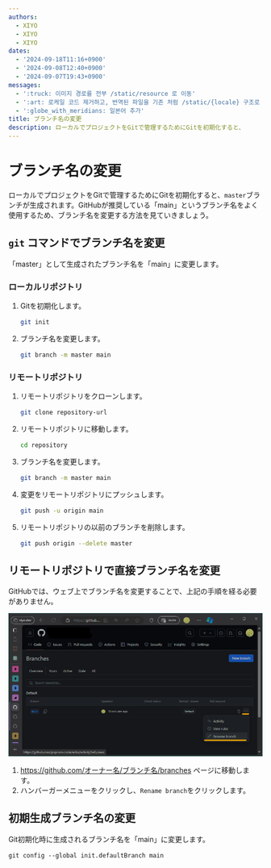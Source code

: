```yaml
---
authors:
  - XIYO
  - XIYO
  - XIYO
dates:
  - '2024-09-18T11:16+0900'
  - '2024-09-08T12:40+0900'
  - '2024-09-07T19:43+0900'
messages:
  - ':truck: 이미지 경로를 전부 /static/resource 로 이동'
  - ':art: 로케일 코드 제거하고, 번역된 파일을 기존 처럼 /static/{locale} 구조로 저장'
  - ':globe_with_meridians: 일본어 추가'
title: ブランチ名の変更
description: ローカルでプロジェクトをGitで管理するためにGitを初期化すると、
---
```

# ブランチ名の変更

ローカルでプロジェクトをGitで管理するためにGitを初期化すると、`master`ブランチが生成されます。GitHubが推奨している「main」というブランチ名をよく使用するため、ブランチ名を変更する方法を見ていきましょう。

## `git` コマンドでブランチ名を変更

「master」として生成されたブランチ名を「main」に変更します。

### ローカルリポジトリ

1. Gitを初期化します。

   ```bash
   git init
   ```

2. ブランチ名を変更します。
   ```bash
   git branch -m master main
   ```

### リモートリポジトリ

1. リモートリポジトリをクローンします。
   ```bash
   git clone repository-url
   ```
2. リモートリポジトリに移動します。
   ```bash
   cd repository
   ```
3. ブランチ名を変更します。
   ```bash
   git branch -m master main
   ```
4. 変更をリモートリポジトリにプッシュします。
   ```bash
   git push -u origin main
   ```
5. リモートリポジトリの以前のブランチを削除します。
   ```bash
   git push origin --delete master
   ```

## リモートリポジトリで直接ブランチ名を変更

GitHubでは、ウェブ上でブランチ名を変更することで、上記の手順を経る必要がありません。

![ブランチ名を変更するメニューの位置](./assets/change-branch-name-20240918104226703.png)

1. <https://github.com/オーナー名/ブランチ名/branches> ページに移動します。
2. ハンバーガーメニューをクリックし、`Rename branch`をクリックします。

## 初期生成ブランチ名の変更

Git初期化時に生成されるブランチ名を「main」に変更します。

```shell
git config --global init.defaultBranch main
```

